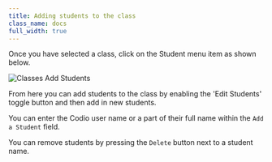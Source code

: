 ```yaml
---
title: Adding students to the class
class_name: docs
full_width: true
---
```


Once you have selected a class, click on the Student menu item as shown below.

![Classes Add Students](/img/docs/class_addstudents.png)

From here you can add students to the class by enabling the 'Edit Students' toggle button and then add in new students.

You can enter the Codio user name or a part of their full name within the `Add a Student` field.

You can remove students by pressing the `Delete` button next to a student name.

